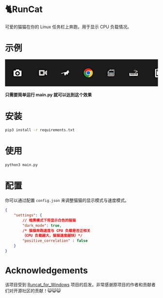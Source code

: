 # 🐈RunCat

可爱的猫猫在你的 Linux 任务栏上奔跑，用于显示 CPU 负载情况。

# 示例

![Demo](/resources/demo.gif)  

**只需要简单运行 main.py 就可以达到这个效果**

# 安装

```bash
pip3 install -r requirements.txt
```

# 使用

```bash
python3 main.py
```

# 配置

你可以通过配置 `config.json` 来调整猫猫的显示模式与速度模式。

```json
{
    "settings": {
        // 暗黑模式下将显示白色的猫猫
        "dark_mode": true,
        /* 猫猫奔跑速度与 CPU 负载是否正相关
        （CPU 负载越大，猫猫速度越快）*/
        "positive_correlation" : false
    }
}
```

# Acknowledgements

该项目受到 [Runcat_for_Windows](https://github.com/Kyome22/RunCat_for_windows) 项目的启发。非常感谢原项目的作者和贡献者们对开源社区的贡献！😺😺😺
